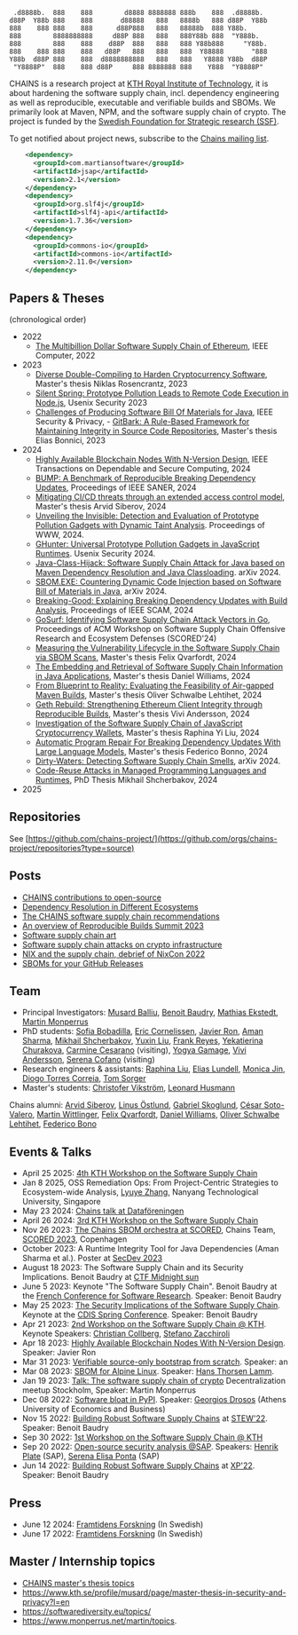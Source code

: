 ```
 .d8888b.  888    888        d8888 8888888 888b    888  .d8888b.  
d88P  Y88b 888    888       d88888   888   8888b   888 d88P  Y88b 
888    888 888    888      d88P888   888   88888b  888 Y88b.      
888        8888888888     d88P 888   888   888Y88b 888  "Y888b.   
888        888    888    d88P  888   888   888 Y88b888     "Y88b. 
888    888 888    888   d88P   888   888   888  Y88888       "888 
Y88b  d88P 888    888  d8888888888   888   888   Y8888 Y88b  d88P 
 "Y8888P"  888    888 d88P     888 8888888 888    Y888  "Y8888P"  
```

CHAINS is a research project at [KTH Royal Institute of Technology](https://kth.se), it is about hardening the software supply chain, incl. dependency engineering as well as reproducible, executable and verifiable builds and SBOMs. 
We primarily look at Maven, NPM, and the software supply chain of crypto.
The project is funded by the [Swedish Foundation for Strategic research (SSF)](https://strategiska.se/pressmeddelande/de-fick-bidragen-i-future-software-systems/).

To get notified about project news, subscribe to the [Chains mailing list](https://maillist.sys.kth.se/mailman/listinfo/eecs.kth.se_chains-info).

```xml
    <dependency>
      <groupId>com.martiansoftware</groupId>
      <artifactId>jsap</artifactId>
      <version>2.1</version>
    </dependency>
    <dependency>
      <groupId>org.slf4j</groupId>
      <artifactId>slf4j-api</artifactId>
      <version>1.7.36</version>
    </dependency>
    <dependency>
      <groupId>commons-io</groupId>
      <artifactId>commons-io</artifactId>
      <version>2.11.0</version>
    </dependency>
```    


## Papers & Theses

(chronological order)

* 2022
  - [The Multibillion Dollar Software Supply Chain of Ethereum](http://arxiv.org/pdf/2202.07029), IEEE Computer, 2022
* 2023 
  - [Diverse Double-Compiling to Harden Cryptocurrency Software](http://urn.kb.se/resolve?urn=urn:nbn:se:kth:diva-323901), Master's thesis Niklas Rosencrantz, 2023
  - [Silent Spring: Prototype Pollution Leads to Remote Code Execution in Node.js](https://arxiv.org/pdf/2207.11171), Usenix Security 2023
  - [Challenges of Producing Software Bill Of Materials for Java](https://arxiv.org/abs/2303.11102), IEEE Security & Privacy,   - [GitBark: A Rule-Based Framework for Maintaining Integrity in Source Code Repositories](https://urn.kb.se/resolve?urn=urn:nbn:se:kth:diva-340648), Master's thesis Elias Bonnici, 2023
* 2024
  - [Highly Available Blockchain Nodes With N-Version Design](https://arxiv.org/abs/2303.14438), IEEE Transactions on Dependable and Secure Computing, 2024
  - [BUMP: A Benchmark of Reproducible Breaking Dependency Updates](http://arxiv.org/pdf/2401.09906), Proceedings of IEEE SANER, 2024
  - [Mitigating CI/CD threats through an extended access control model](http://urn.kb.se/resolve?urn=urn:nbn:se:kth:diva-346918), Master's thesis Arvid Siberov, 2024
  - [Unveiling the Invisible: Detection and Evaluation of Prototype Pollution Gadgets with Dynamic Taint Analysis](https://arxiv.org/abs/2311.03919). Proceedings of WWW, 2024.
  - [GHunter: Universal Prototype Pollution Gadgets in JavaScript Runtimes](https://arxiv.org/abs/2407.10812). Usenix Security 2024.
  - [Java-Class-Hijack: Software Supply Chain Attack for Java based on Maven Dependency Resolution and Java Classloading](https://arxiv.org/abs/2407.18760). arXiv 2024.
  - [SBOM.EXE: Countering Dynamic Code Injection based on Software Bill of Materials in Java](https://arxiv.org/abs/2407.00246), arXiv  2024.
  - [Breaking-Good: Explaining Breaking Dependency Updates with Build Analysis](https://arxiv.org/abs/2407.03880), Proceedings of IEEE SCAM, 2024
  - [GoSurf: Identifying Software Supply Chain Attack Vectors in Go](http://arxiv.org/pdf/2407.04442), Proceedings of ACM Workshop on Software Supply Chain Offensive Research and Ecosystem Defenses (SCORED'24)
  - [Measuring the Vulnerability Lifecycle in the Software Supply Chain via SBOM Scans](http://urn.kb.se/resolve?urn=urn:nbn:se:kth:diva-354504), Master's thesis Felix Qvarfordt, 2024
  - [The Embedding and Retrieval of Software Supply Chain Information in Java Applications](http://urn.kb.se/resolve?urn=urn:nbn:se:kth:diva-354837), Master's thesis Daniel Williams, 2024
  - [From Blueprint to Reality: Evaluating the Feasibility of Air-gapped Maven Builds](TBD), Master's thesis Oliver Schwalbe Lehtihet, 2024
  - [Geth Rebuild: Strengthening Ethereum Client Integrity through Reproducible Builds](http://urn.kb.se/resolve?urn=urn:nbn:se:kth:diva-355285), Master's thesis Vivi Andersson, 2024
  - [Investigation of the Software Supply Chain of JavaScript Cryptocurrency Wallets](TBD), Master's thesis Raphina Yi Liu, 2024
  - [Automatic Program Repair For Breaking Dependency Updates With Large Language Models](http://urn.kb.se/resolve?urn=urn:nbn:se:kth:diva-354835), Master's thesis Federico Bonno, 2024
  - [Dirty-Waters: Detecting Software Supply Chain Smells](https://arxiv.org/abs/2410.16049), arXiv 2024.
  - [Code-Reuse Attacks in Managed Programming Languages and Runtimes](https://www.diva-portal.org/smash/get/diva2:1905323/SUMMARY01.pdf), PhD Thesis Mikhail Shcherbakov, 2024
* 2025

## Repositories

See [https://github.com/chains-project/](https://github.com/orgs/chains-project/repositories?type=source)

## Posts

- [CHAINS contributions to open-source](chains-opensource.md)
- [Dependency Resolution in Different Ecosystems](dependency-resolution/index.md)
- [The CHAINS software supply chain recommendations](recommendations-chains.md)
- [An overview of Reproducible Builds Summit 2023](reproducible-builds-2023/index.md)
- [Software supply chain art](software-supply-chain-art.md)
- [Software supply chain attacks on crypto infrastructure](software-supply-chain-attacks-crypto.md)
- [NIX and the supply chain, debrief of NixCon 2022](nixcon-2022.md)
- [SBOMs for your GitHub Releases](sbom-github.md)

## Team

* Principal Investigators: [Musard Balliu](https://people.kth.se/~musard/), [Benoit Baudry](https://softwarediversity.eu/), [Mathias Ekstedt](https://www.kth.se/profile/mekstedt/), [Martin Monperrus](https://www.monperrus.net/martin/)
* PhD students: [Sofia Bobadilla](https://www.kth.se/profile/sofbob?l=en), [Eric Cornelissen](https://ericcornelissen.dev/), [Javier Ron](https://www.kth.se/profile/javierro), [Aman Sharma](https://algomaster99.github.io/), [Mikhail Shcherbakov](https://www.kth.se/profile/mshc), [Yuxin Liu](https://www.kth.se/profile/yuxinli), [Frank Reyes](https://www.kth.se/profile/frankrg/?l=en), [Yekatierina Churakova](https://www.kth.se/profile/yekchu?l=en), [Carmine Cesarano](https://carminecesarano.github.io/) (visiting), [Yogya Gamage](https://scholar.google.se/citations?user=m_67-NAAAAAJ), [Vivi Andersson](TODO), [Serena Cofano](https://scholar.google.com/citations?user=Udd1jsMAAAAJ&hl=en) (visiting)
* Research engineers & assistants: [Raphina Liu](https://scholar.google.se/citations?user=h1uxQNcAAAAJ), [Elias Lundell](https://www.eliaslundell.se/), [Monica Jin](https://www.kth.se/profile/mjin/), [Diogo Torres Correia](https://www.kth.se/profile/diogotc), [Tom Sorger](https://tomsorger.com/)
* Master's students: [Christofer Vikström](TODO), [Leonard Husmann](TBD)

Chains alumni: [Arvid Siberov](https://siberov.se), [Linus Östlund](https://www.kth.se/profile/linusost/), [Gabriel Skoglund](https://www.kth.se/profile/gabsko), [César Soto-Valero](https://www.cesarsotovalero.net/), [Martin Wittlinger](https://github.com/MartinWitt/), [Felix Qvarfordt](https://www.linkedin.com/in/felix-qvarfordt-4b1196a3/), [Daniel Williams](https://www.linkedin.com/in/d-willi/), [Oliver Schwalbe Lehtihet](https://www.linkedin.com/in/oliver-schwalbe-lehtihet/), [Federico Bono](https://www.linkedin.com/in/federico-bono/)


## Events & Talks
- April 25 2025: [4th KTH Workshop on the Software Supply Chain](software-supply-chain-workshop-4.md)
- Jan 8 2025, OSS Remediation Ops: From Project-Centric Strategies to Ecosystem-wide Analysis, [Lyuye Zhang](https://lyuyezhang.github.io/), Nanyang Technological University, Singapore
- May 23 2024: [Chains talk at Dataföreningen](https://dfs.se/pa_gang/prata-eu-cyber-resilience-act-med-oss-16-2/)
- April 26 2024: [3rd KTH Workshop on the Software Supply Chain](software-supply-chain-workshop-3.md)
- Nov 26 2023: [The Chains SBOM orchestra at SCORED](https://github.com/chains-project/sbom-orchestra/), Chains Team, [SCORED 2023](https://scored.dev), Copenhagen
- October 2023: A Runtime Integrity Tool for Java Dependencies (Aman Sharma et al.). Poster at [SecDev 2023](https://secdev.ieee.org/2023/accepted-posters/)
- August 18 2023: The Software Supply Chain and its Security Implications. Benoit Baudry at [CTF Midnight sun](https://conf.midnightsunctf.com/speakers/benoit-bauldry)
- June 5 2023: Keynote "The Software Supply Chain". Benoit Baudry at the [French Conference for Software Research](https://gdrgpl2023.sciencesconf.org/resource/page/id/4). Speaker: Benoit Baudry
- May 25 2023: [The Security Implications of the Software Supply Chain](https://youtu.be/EsUGeWnGZfg). Keynote at the [CDIS Spring Conference](https://www.kth.se/cdis/events/conferences). Speaker: Benoit Baudry
- Apr 21 2023: [2nd Workshop on the Software Supply Chain @ KTH](https://chains.proj.kth.se/software-supply-chain-workshop-2). Keynote Speakers: [Christian Collberg](http://collberg.cs.arizona.edu/), [Stefano Zacchiroli](https://upsilon.cc/~zack/)
- Apr 18 2023: [Highly Available Blockchain Nodes With N-Version Design](https://www.meetup.com/kth-software-research-meetup/events/292824632/). Speaker: Javier Ron
- Mar 31 2023: [Verifiable source-only bootstrap from scratch](TBA). Speaker: an
- Mar 08 2023: [SBOM for Alpine Linux](https://www.meetup.com/fr-FR/kth-software-research-meetup/events/291758976/). Speaker: [Hans Thorsen Lamm](https://www.linkedin.com/in/hans-thorsen-b76411244/?originalSubdomain=se).
- Jan 19 2023: [Talk: The software supply chain of crypto](https://www.meetup.com/decentralized-camp/events/290035869/) Decentralization meetup Stockholm, Speaker: Martin Monperrus
- Dec 08 2022: [Software bloat in PyPI](https://www.meetup.com/kth-software-research-meetup/events/288920697/). Speaker: [Georgios Drosos](https://www.linkedin.com/in/georgios-petros-drosos-498063173/) (Athens University of Economics and Business)
- Nov 15 2022: [Building Robust Software Supply Chains](https://docs.google.com/presentation/d/1CvrbdWn4qndZE1x6-VManWwL5mZXdJGZ-N0n6PPOXvU/edit#slide=id.g18d8483ced4_2_54) at [STEW'22](https://www.swedsoft.se/2022/08/29/program-biljettslapp-stew-2022/). Speaker: Benoit Baudry
- Sep 30 2022: [1st Workshop on the Software Supply Chain @ KTH](https://chains.proj.kth.se/software-suppply-chain-workshop-1)
- Sep 20 2022: [Open-source security analysis @SAP](https://www.meetup.com/fr-FR/kth-software-research-meetup/events/288225155/). Speakers: [Henrik Plate](https://www.linkedin.com/in/henrikplate/) (SAP), [Serena Elisa Ponta](https://scholar.google.it/citations?user=DFVwF6sAAAAJ&hl=en) (SAP)
- Jun 14 2022: [Building Robust Software Supply Chains](https://www.dropbox.com/s/lkf6v6k3fngpke2/software-supply-chain-baudry-xp2022.pdf?dl=0) at [XP'22](https://www.agilealliance.org/xp2022/). Speaker: Benoit Baudry

## Press

- June 12 2024: [Framtidens Forskning](https://framtidensforskning.se/2024/06/12/bygger-mer-robusta-programvarukedjor/) (In Swedish)
- June 17 2022: [Framtidens Forskning](https://framtidensforskning.se/2022/06/17/forsorjningskedjan-for-programvaror-avgorande-for-sakerheten/) (In Swedish)


## Master / Internship topics

* [CHAINS master's thesis topics](master-thesis.md)
* <https://www.kth.se/profile/musard/page/master-thesis-in-security-and-privacy?l=en>
* <https://softwarediversity.eu/topics/>
* <https://www.monperrus.net/martin/topics>.

